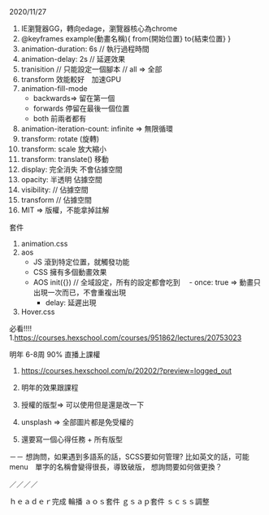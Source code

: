 
2020/11/27
1. IE瀏覽器GG，轉向edage，瀏覽器核心為chrome
2. @keyframes example(動畫名稱){
    from{開始位置}
    to{結束位置}
   }
3. animation-duration: 6s // 執行過程時間
4. animation-delay: 2s // 延遲效果
5. tranisition // 只能設定一個腳本
   // all => 全部
6. transform 效能較好　加速GPU
7. animation-fill-mode
   - backwards=> 留在第一個
   - forwards 停留在最後一個位置
   - both 前兩者都有
8. animation-iteration-count: infinite => 無限循環
9. transform: rotate (旋轉)
10. transform: scale 放大縮小
11. transform: translate() 移動
12. display: 完全消失 不會佔據空間
13. opacity: 半透明 佔據空間
14. visibility: // 佔據空間
15. transform // 佔據空間
16. MIT => 版權，不能拿掉註解


套件
1. animation.css
2. aos
   - JS 滾到特定位置，就觸發功能
   - CSS 擁有多個動畫效果
   - AOS init({}) // 全域設定，所有的設定都會吃到
   　- once: true => 動畫只出現一次而已，不會重複出現
     - delay: 延遲出現
3. Hover.css
   




必看!!!!
1.https://courses.hexschool.com/courses/951862/lectures/20753023


明年 6-8周 90% 直播上課權
1. https://courses.hexschool.com/p/20202/?preview=logged_out
2. 明年的效果跟課程


1. 授權的版型=>  可以使用但是還是改一下
2. unsplash => 全部圖片都是免受權的

3. 還要寫一個心得任務 + 所有版型

－－
想詢問，如果遇到多語系的話，SCSS要如何管理?
比如英文的話，可能menu　單字的名稱會變得很長，導致破版，
想詢問要如何做更換？



／／／／

ｈｅａｄｅｒ完成
輪播
ａｏｓ套件
ｇｓａｐ套件
ｓｃｓｓ調整



